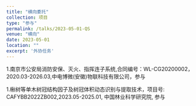 ```yaml
---
title: "横向委托"
collection: 项目
type: "参与"
permalink: /talks/2023-05-01-QS
venue: "横向"
date: 2023-05-01
location: ""
excerpt: '外协任务'
---
```


1.南京市公安局消防安保、灭火、指挥连子系统,合同编号：WL-CG20200002，2020.03-2026.03,中电博微(安徽)物联科技有限公司，参与

1.楸树等单木树冠结构因子及树冠体积动态识别与提取技术，项目号: CAFYBB2022ZB002,2023.05-2025.01, 中国林业科学研究院, 参与


